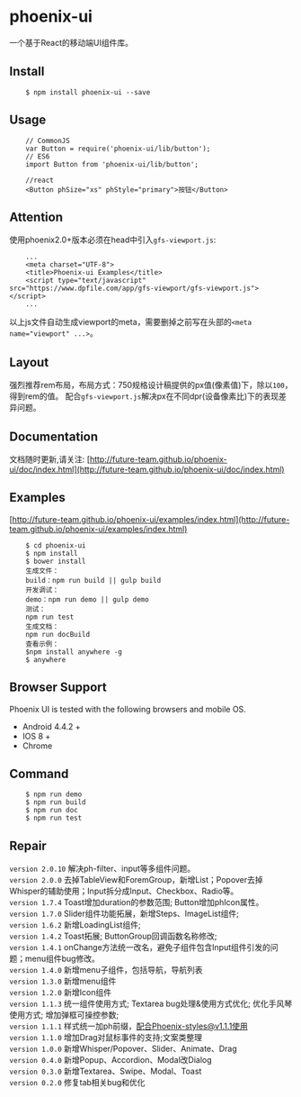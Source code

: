 # phoenix-ui
一个基于React的移动端UI组件库。

## Install
```
    $ npm install phoenix-ui --save
```

## Usage
```
    // CommonJS
    var Button = require('phoenix-ui/lib/button');
    // ES6
    import Button from 'phoenix-ui/lib/button';

    //react
    <Button phSize="xs" phStyle="primary">按钮</Button>
```

## Attention
使用phoenix2.0+版本必须在head中引入`gfs-viewport.js`:
```
    ...
    <meta charset="UTF-8">
    <title>Phoenix-ui Examples</title>
    <script type="text/javascript" src="https://www.dpfile.com/app/gfs-viewport/gfs-viewport.js"></script>
    ...
```
以上js文件自动生成viewport的meta，需要删掉之前写在头部的`<meta name="viewport" ...>`。

## Layout
强烈推荐rem布局，布局方式：750规格设计稿提供的px值(像素值)下，除以`100`，得到rem的值。
配合`gfs-viewport.js`解决px在不同dpr(设备像素比)下的表现差异问题。

## Documentation
文档随时更新,请关注:
[http://future-team.github.io/phoenix-ui/doc/index.html](http://future-team.github.io/phoenix-ui/doc/index.html)

## Examples

[http://future-team.github.io/phoenix-ui/examples/index.html](http://future-team.github.io/phoenix-ui/examples/index.html)

```
    $ cd phoenix-ui
    $ npm install
    $ bower install
    生成文件：
    build：npm run build || gulp build
    开发调试：
    demo：npm run demo || gulp demo
    测试：
    npm run test
    生成文档：
    npm run docBuild
    查看示例：
    $npm install anywhere -g
    $ anywhere
```
## Browser Support
Phoenix UI is tested with the following browsers and mobile OS.

- Android 4.4.2 +
- IOS 8 +
- Chrome

## Command

```
    $ npm run demo
    $ npm run build
    $ npm run doc
    $ npm run test
```

## Repair

`version 2.0.10` 解决ph-filter、input等多组件问题。<br/>
`version 2.0.0` 去掉TableView和ForemGroup，新增List；Popover去掉Whisper的辅助使用；Input拆分成Input、Checkbox、Radio等。<br/>
`version 1.7.4` Toast增加duration的参数范围; Button增加phIcon属性。 <br/>
`version 1.7.0` Slider组件功能拓展，新增Steps、ImageList组件; <br/>
`version 1.6.2` 新增LoadingList组件; <br/>
`version 1.4.2` Toast拓展; ButtonGroup回调函数名称修改; <br/>
`version 1.4.1` onChange方法统一改名，避免子组件包含Input组件引发的问题；menu组件bug修改。 <br/>
`version 1.4.0` 新增menu子组件，包括导航，导航列表 <br/>
`version 1.3.0` 新增menu组件 <br/>
`version 1.2.0` 新增Icon组件 <br/>
`version 1.1.3` 统一组件使用方式; Textarea bug处理&使用方式优化; 优化手风琴使用方式; 增加弹框可操控参数; <br/>
`version 1.1.1` 样式统一加ph前缀，配合Phoenix-styles@v1.1.1使用 <br/>
`version 1.1.0` 增加Drag对鼠标事件的支持;文案类整理 <br/>
`version 1.0.0` 新增Whisper/Popover、Slider、Animate、Drag <br/>
`version 0.4.0` 新增Popup、Accordion、Modal改Dialog <br/>
`version 0.3.0` 新增Textarea、Swipe、Modal、Toast <br/>
`version 0.2.0` 修复tab相关bug和优化 <br/>